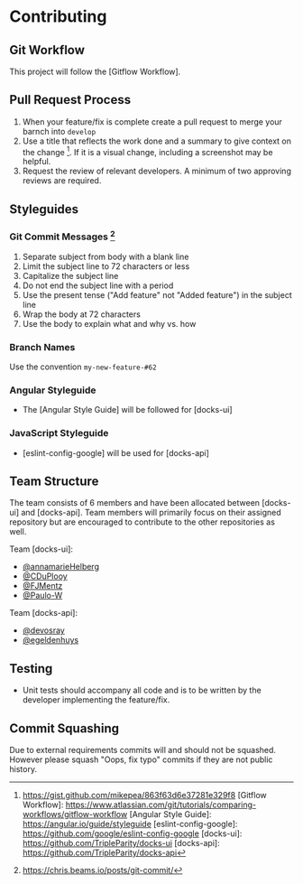 # Contributing

## Git Workflow
This project will follow the [Gitflow Workflow].

## Pull Request Process
1. When your feature/fix is complete create a pull request to merge your barnch
into `develop`
2. Use a title that reflects the work done and a summary to give context on the change [^2].
  If it is a visual change, including a screenshot may be helpful.
3. Request the review of relevant developers. A minimum of two approving reviews
  are required.

## Styleguides
### Git Commit Messages [^1]
1. Separate subject from body with a blank line
2. Limit the subject line to 72 characters or less
3. Capitalize the subject line
4. Do not end the subject line with a period
5. Use the present tense ("Add feature" not "Added feature") in the subject line
6. Wrap the body at 72 characters
7. Use the body to explain what and why vs. how

### Branch Names
Use the convention `my-new-feature-#62`

### Angular Styleguide
- The [Angular Style Guide] will be followed for [docks-ui]

### JavaScript Styleguide
- [eslint-config-google] will be used for [docks-api]

## Team Structure
The team consists of 6 members and have been allocated between [docks-ui]
and [docks-api]. Team members will primarily focus on their assigned repository
but are encouraged to contribute to the other repositories as well.

Team [docks-ui]:
  - [@annamarieHelberg](https://github.com/annamarieHelberg)
  - [@CDuPlooy](https://github.com/CDuPlooy)
  - [@FJMentz](https://github.com/FJMentz)
  - [@Paulo-W](https://github.com/Paulo-W)

Team [docks-api]:
  - [@devosray](https://github.com/devosray)
  - [@egeldenhuys](https://github.com/egeldenhuys)

## Testing
- Unit tests should accompany all code and is to be written by the developer implementing the feature/fix.

## Commit Squashing
Due to external requirements commits will and should not be squashed.
However please squash "Oops, fix typo" commits if they are not public history.

[^1]: https://chris.beams.io/posts/git-commit/
[^2]: https://gist.github.com/mikepea/863f63d6e37281e329f8
[Gitflow Workflow]: https://www.atlassian.com/git/tutorials/comparing-workflows/gitflow-workflow
[Angular Style Guide]: https://angular.io/guide/styleguide
[eslint-config-google]: https://github.com/google/eslint-config-google
[docks-ui]: https://github.com/TripleParity/docks-ui
[docks-api]: https://github.com/TripleParity/docks-api
